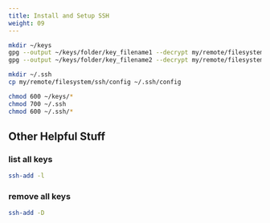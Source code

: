 ```yaml
---
title: Install and Setup SSH
weight: 09
---
```


```bash
mkdir ~/keys
gpg --output ~/keys/folder/key_filename1 --decrypt my/remote/filesystem/ssh/key_filename1.pgp
gpg --output ~/keys/folder/key_filename2 --decrypt my/remote/filesystem/ssh/key_filename2.pgp

mkdir ~/.ssh
cp my/remote/filesystem/ssh/config ~/.ssh/config

chmod 600 ~/keys/*
chmod 700 ~/.ssh
chmod 600 ~/.ssh/*
```


## Other Helpful Stuff


### list all keys

```bash
ssh-add -l
```

### remove all keys

```bash
ssh-add -D
```
